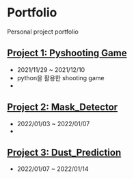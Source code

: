 # Portfolio
Personal project portfolio

## [Project 1: Pyshooting Game](https://github.com/heyheynew/PyShooting)
- 2021/11/29 ~ 2021/12/10
- python을 활용한 shooting game
-

## [Project 2: Mask_Detector](https://github.com/heyheynew/Mask_Detector.git)
- 2022/01/03 ~ 2022/01/07
- 
## [Project 3: Dust_Prediction](https://github.com/heyheynew/Dust_Prediction.git)
- 2022/01/07 ~ 2022/01/14
